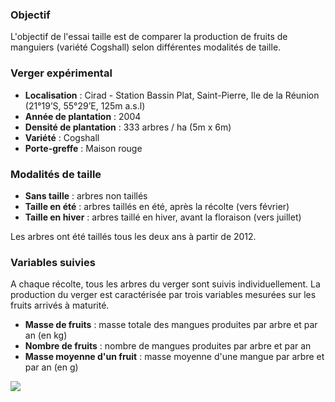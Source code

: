 ### Objectif

L'objectif de l'essai taille est de comparer la production de fruits de manguiers (variété Cogshall) selon différentes modalités de taille.


### Verger expérimental


- **Localisation** : Cirad - Station Bassin Plat, Saint-Pierre, Ile de la Réunion (21°19’S, 55°29’E, 125m a.s.l)
- **Année de plantation** : 2004
- **Densité de plantation** : 333 arbres / ha (5m x 6m)
- **Variété** : Cogshall
- **Porte-greffe** : Maison rouge

### Modalités de taille

- **Sans taille** : arbres non taillés
- **Taille en été** : arbres taillés en été, après la récolte (vers février)
- **Taille en hiver** : arbres taillé en hiver, avant la floraison (vers juillet)

Les arbres ont été taillés tous les deux ans à partir de 2012.


### Variables suivies

A chaque récolte, tous les arbres du verger sont suivis individuellement. La production du verger est caractérisée par trois variables mesurées sur les fruits arrivés à maturité. 

- **Masse de fruits** : masse totale des mangues produites par arbre et par an (en kg)
- **Nombre de fruits** : nombre de mangues produites par arbre et par an
- **Masse moyenne d'un fruit** : masse moyenne d'une mangue par arbre et par an (en g)

<p class="center">
  <img src="verger-test.jpg" class="inbox-img">
</p>






